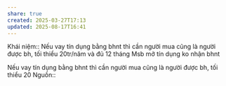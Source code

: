 ```yaml
---
share: true
created: 2025-03-27T17:13
updated: 2025-08-17T16:41
---
```

Khái niệm:: 
Nếu vay tín dụng bằng bhnt thì cần người mua cũng là người được bh, tối thiểu 20tr/năm và đủ 12 tháng
Msb mở tín dụng ko nhận bhnt

Nếu vay tín dụng bằng bhnt thì cần người mua cũng là người được bh, tối thiểu 20
Nguồn:: 
